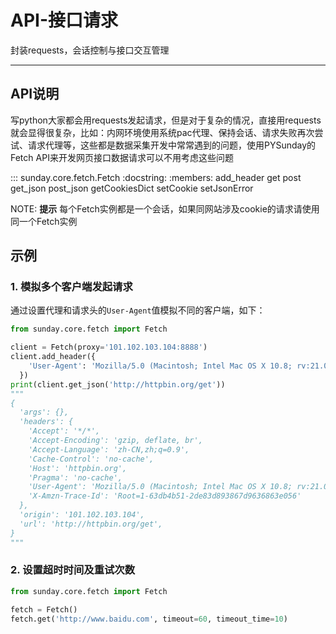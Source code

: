 # API-接口请求

封装requests，会话控制与接口交互管理

---

## API说明

写python大家都会用requests发起请求，但是对于复杂的情况，直接用requests就会显得很复杂，比如：内网环境使用系统pac代理、保持会话、请求失败再次尝试、请求代理等，这些都是数据采集开发中常常遇到的问题，使用PYSunday的Fetch API来开发网页接口数据请求可以不用考虑这些问题

::: sunday.core.fetch.Fetch
    :docstring:
    :members: add_header get post get_json post_json getCookiesDict setCookie setJsonError

NOTE: **提示**
每个Fetch实例都是一个会话，如果同网站涉及cookie的请求请使用同一个Fetch实例

## 示例

### 1. 模拟多个客户端发起请求

通过设置代理和请求头的`User-Agent`值模拟不同的客户端，如下：

```python
from sunday.core.fetch import Fetch

client = Fetch(proxy='101.102.103.104:8888')
client.add_header({
    'User-Agent': 'Mozilla/5.0 (Macintosh; Intel Mac OS X 10.8; rv:21.0) Gecko/20100101 Firefox/21.0',
  })
print(client.get_json('http://httpbin.org/get'))
"""
{
  'args': {},
  'headers': {
    'Accept': '*/*',
    'Accept-Encoding': 'gzip, deflate, br',
    'Accept-Language': 'zh-CN,zh;q=0.9',
    'Cache-Control': 'no-cache',
    'Host': 'httpbin.org',
    'Pragma': 'no-cache',
    'User-Agent': 'Mozilla/5.0 (Macintosh; Intel Mac OS X 10.8; rv:21.0) Gecko/20100101 Firefox/21.0',
    'X-Amzn-Trace-Id': 'Root=1-63db4b51-2de83d893867d9636863e056'
  },
  'origin': '101.102.103.104',
  'url': 'http://httpbin.org/get',
}
"""
```

### 2. 设置超时时间及重试次数

```python
from sunday.core.fetch import Fetch

fetch = Fetch()
fetch.get('http://www.baidu.com', timeout=60, timeout_time=10)
```
